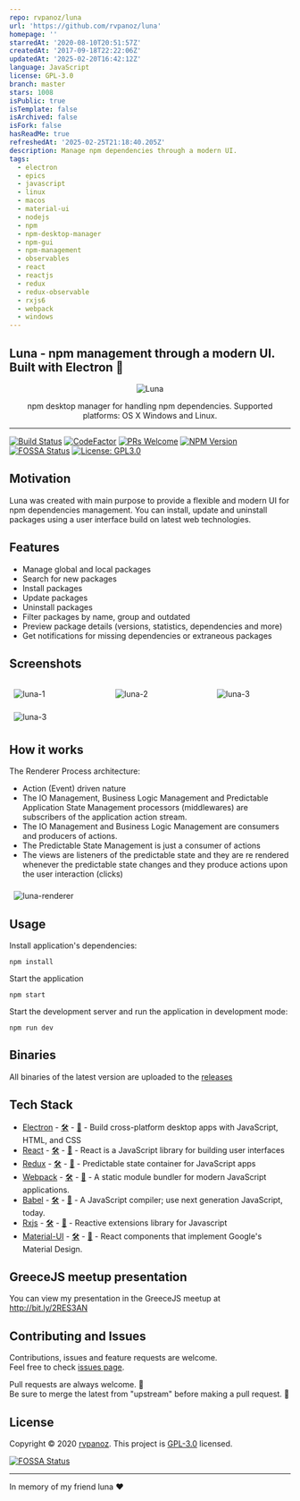 ```yaml
---
repo: rvpanoz/luna
url: 'https://github.com/rvpanoz/luna'
homepage: ''
starredAt: '2020-08-10T20:51:57Z'
createdAt: '2017-09-18T22:22:06Z'
updatedAt: '2025-02-20T16:42:12Z'
language: JavaScript
license: GPL-3.0
branch: master
stars: 1008
isPublic: true
isTemplate: false
isArchived: false
isFork: false
hasReadMe: true
refreshedAt: '2025-02-25T21:18:40.205Z'
description: Manage npm dependencies through a modern UI.
tags:
  - electron
  - epics
  - javascript
  - linux
  - macos
  - material-ui
  - nodejs
  - npm
  - npm-desktop-manager
  - npm-gui
  - npm-management
  - observables
  - react
  - reactjs
  - redux
  - redux-observable
  - rxjs6
  - webpack
  - windows
---
```


## Luna - npm management through a modern UI. Built with Electron :hibiscus:

<p align="center">
  <img alt="Luna" src="./resources/media/images/luna-small.jpeg">
</p>

<p align="center">npm desktop manager for handling npm dependencies. Supported platforms: OS X Windows and Linux.</p>

---

[![Build Status](https://travis-ci.com/rvpanoz/luna.svg?branch=master)](https://travis-ci.com/rvpanoz/luna)
[![CodeFactor](https://www.codefactor.io/repository/github/rvpanoz/luna/badge)](https://www.codefactor.io/repository/github/rvpanoz/luna)
[![PRs Welcome](https://img.shields.io/badge/PRs-welcome-brightgreen.svg?style=flat-square)](http://makeapullrequest.com)
[![NPM Version](https://img.shields.io/npm/v/npm.svg?style=flat)]()
[![FOSSA Status](https://app.fossa.com/api/projects/git%2Bgithub.com%2Frvpanoz%2Fluna.svg?type=shield)](https://app.fossa.com/projects/git%2Bgithub.com%2Frvpanoz%2Fluna?ref=badge_shield)
<a href="https://github.com/rvpanoz/luna/blob/master/LICENSE">
<img alt="License: GPL3.0" src="https://img.shields.io/badge/License-GPL3.0-yellow.svg" target="_blank" />
</a>

## Motivation

Luna was created with main purpose to provide a flexible and modern UI for npm dependencies management. You can install, update and uninstall packages using a user interface build on latest web technologies.

## Features

- Manage global and local packages
- Search for new packages
- Install packages
- Update packages
- Uninstall packages
- Filter packages by name, group and outdated
- Preview package details (versions, statistics, dependencies and more)
- Get notifications for missing dependencies or extraneous packages

## Screenshots

<div style="display: flex; flex-wrap: wrap;padding: 0 4px; justify-content: space-between;">
  <div style="flex: 25%;max-width: 25%;padding: 8px 4px;">
    <img style="margin-top: 8px; vertical-align: middle;" title="luna-1" src="./resources/media/images/luna-screen-1.png"/>
  </div>
  <div style="flex: 25%;max-width: 25%;padding: 8px 4px;">
    <img style="margin-top: 8px; vertical-align: middle;" title="luna-2" src="./resources/media/images/luna-screen-2.png"/>
  </div>
  <div style="flex: 25%;max-width: 25%;padding: 8px 4px;">
    <img style="margin-top: 8px; vertical-align: middle;" title="luna-3" src="./resources/media/images/luna-screen-3.png"/>
  </div>
  <div style="flex: 25%;max-width: 25%;padding: 8px 4px;">
    <img style="margin-top: 8px; vertical-align: middle;" title="luna-3" src="./resources/media/images/luna-screen-4.png"/>
  </div>
</div>

## How it works

The Renderer Process architecture:

- Action (Event) driven nature
- The IO Management, Business Logic Management and Predictable Application State Management processors (middlewares)
  are subscribers of the application action stream.
- The IO Management and Business Logic Management are consumers and producers of actions.
- The Predictable State Management is just a consumer of actions
- The views are listeners of the predictable state and they are re rendered whenever the predictable state changes
  and they produce actions upon the user interaction (clicks)

<div style="display: flex; flex-wrap: wrap;padding: 0 4px;">
  <div style="flex: 25%;max-width: 100%;padding: 0 4px;">
    <img style="margin-top: 8px; vertical-align: middle;" title="luna-renderer" src="./resources/media/images/luna-renderer.png"/>
  </div>
</div>

## Usage

Install application's dependencies:

`npm install`

Start the application

`npm start`

Start the development server and run the application in development mode:

`npm run dev`

## Binaries

All binaries of the latest version are uploaded to the [releases](https://github.com/rvpanoz/luna/releases)

## Tech Stack

- [Electron](https://electronjs.org//) - [🛠](https://stackshare.io/electron) - [🐙](https://github.com/electron/electron) - Build cross-platform desktop apps with JavaScript, HTML, and CSS
- [React](https://reactjs.org/) - [🛠](https://stackshare.io/react) - [🐙](https://github.com/facebook/react) - React is a JavaScript library for building user interfaces
- [Redux](https://redux.js.org/) - [🛠](https://stackshare.io/reduxjs) - [🐙](https://github.com/reduxjs/redux) - Predictable state container for JavaScript apps
- [Webpack](https://webpack.js.org/) - [🛠️](https://stackshare.io/webpack) - [🐙](https://github.com/webpack/webpack) - A static module bundler for modern JavaScript applications.
- [Babel](https://babeljs.io/) - [🛠️](https://stackshare.io/babel) - [🐙](https://github.com/babel/babel) - A JavaScript compiler; use next generation JavaScript, today.
- [Rxjs](https://rxjs-dev.firebaseapp.com/) - [🛠️](https://stackshare.io/rxjs) - [🐙](https://github.com/Reactive-Extensions/RxJS) - Reactive extensions library for Javascript
- [Material-UI](https://material-ui.com//) - [🛠️](https://stackshare.io/material-ui) - [🐙](https://github.com/mui-org/material-ui) - React components that implement Google's Material Design.

## GreeceJS meetup presentation

You can view my presentation in the GreeceJS meetup at http://bit.ly/2RES3AN

## Contributing and Issues

Contributions, issues and feature requests are welcome. <br />Feel free to check [issues page](https://github.com/rvpanoz/luna/issues).

Pull requests are always welcome. 💪 <br />
Be sure to merge the latest from "upstream" before making a pull request. 🙏

## License

Copyright © 2020 [rvpanoz](https://github.com/rvpanoz). This project is [GPL-3.0](https://github.com/rvpanoz/luna/blob/master/LICENSE) licensed.

[![FOSSA Status](https://app.fossa.io/api/projects/git%2Bgithub.com%2Frvpanoz%2Fluna.svg?type=large)](https://app.fossa.io/projects/git%2Bgithub.com%2Frvpanoz%2Fluna?ref=badge_large)

---

In memory of my friend luna :heart:
